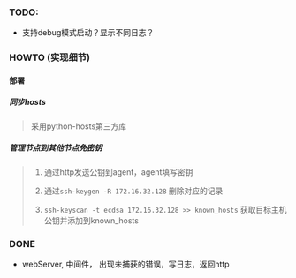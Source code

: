 ### TODO:
- 支持debug模式启动？显示不同日志？


### HOWTO (实现细节)
#### 部署
##### 同步hosts
> 采用python-hosts第三方库
##### 管理节点到其他节点免密钥
>1. 通过http发送公钥到agent，agent填写密钥
>
>2. 通过`ssh-keygen -R 172.16.32.128`
删除对应的记录
>
>3. `ssh-keyscan -t ecdsa 172.16.32.128 >> known_hosts` 
获取目标主机公钥并添加到known_hosts


### DONE
- webServer, 中间件， 出现未捕获的错误，写日志，返回http
